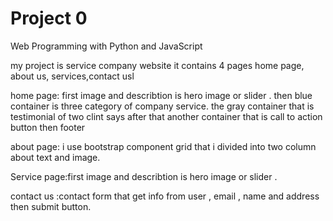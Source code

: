 # Project 0

Web Programming with Python and JavaScript

my project is service company website it contains 4 pages home page, about us, services,contact usl

home page: first image and describtion is hero image or slider . then blue container is three category of company service.
the gray container that is testimonial of two clint says after that another container that is call to action button then footer

about page: i use bootstrap component grid that i divided into two column about text and image.

Service page:first image and describtion is hero image or slider . 

contact us :contact form that get info from user , email , name and address then submit button.
